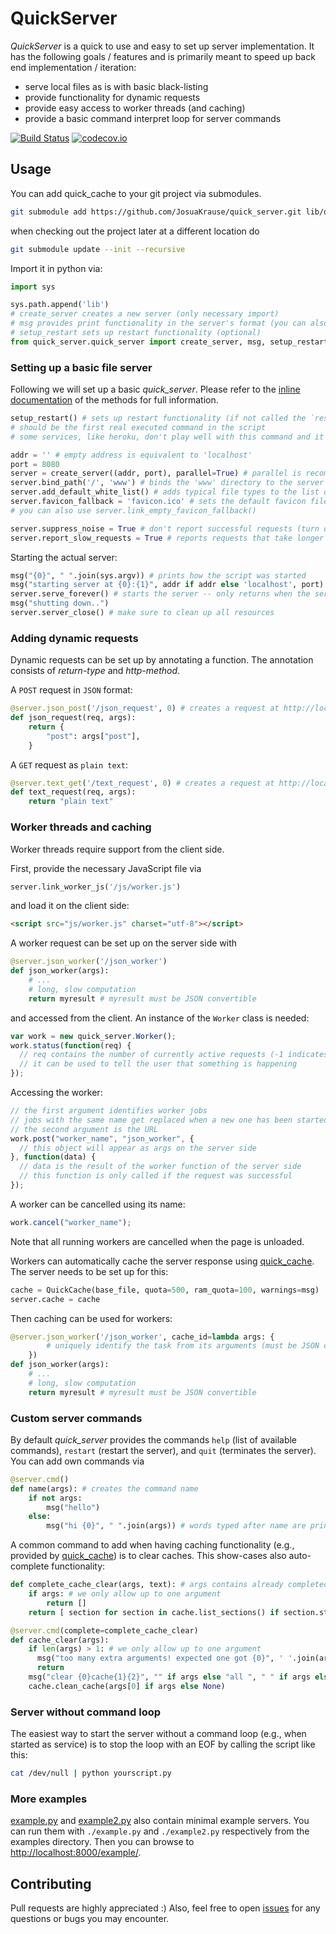 # QuickServer

*QuickServer* is a quick to use and easy to set up server implementation. It has
the following goals / features and is primarily meant to speed up back end
implementation / iteration:

* serve local files as is with basic black-listing
* provide functionality for dynamic requests
* provide easy access to worker threads (and caching)
* provide a basic command interpret loop for server commands

[![Build Status](https://travis-ci.org/JosuaKrause/quick_server.svg?branch=master)](https://travis-ci.org/JosuaKrause/quick_server)
[![codecov.io](https://codecov.io/github/JosuaKrause/quick_server/coverage.svg?branch=master)](https://codecov.io/github/JosuaKrause/quick_server?branch=master)

## Usage

You can add quick_cache to your git project via submodules.

```sh
git submodule add https://github.com/JosuaKrause/quick_server.git lib/quick_server/
```

when checking out the project later at a different location do

```sh
git submodule update --init --recursive
```

Import it in python via:

```python
import sys

sys.path.append('lib')
# create_server creates a new server (only necessary import)
# msg provides print functionality in the server's format (you can also overwrite it for custom message formatting)
# setup_restart sets up restart functionality (optional)
from quick_server.quick_server import create_server, msg, setup_restart
```

### Setting up a basic file server

Following we will set up a basic *quick_server*. Please refer to the [inline documentation](quick_server.py) of the methods for full information.

```python
setup_restart() # sets up restart functionality (if not called the `restart` command of the server needs external help to work)
# should be the first real executed command in the script
# some services, like heroku, don't play well with this command and it should not be called if in such an environment

addr = '' # empty address is equivalent to 'localhost'
port = 8080
server = create_server((addr, port), parallel=True) # parallel is recommended unless your code is not thread-safe
server.bind_path('/', 'www') # binds the 'www' directory to the server's root
server.add_default_white_list() # adds typical file types to the list of files that will be served; you can use server.add_file_patterns to add more file types
server.favicon_fallback = 'favicon.ico' # sets the default favicon file to the given file on disk (you'll need a file called 'favicon.ico')
# you can also use server.link_empty_favicon_fallback()

server.suppress_noise = True # don't report successful requests (turn off if you want to measure performance)
server.report_slow_requests = True # reports requests that take longer than 5s
```

Starting the actual server:

```python
msg("{0}", " ".join(sys.argv)) # prints how the script was started
msg("starting server at {0}:{1}", addr if addr else 'localhost', port)
server.serve_forever() # starts the server -- only returns when the server stops (e.g., by typing `quit`, `restart`, or `CTRL-C`)
msg("shutting down..")
server.server_close() # make sure to clean up all resources
```

### Adding dynamic requests

Dynamic requests can be set up by annotating a function. The annotation consists of *return-type* and *http-method*.

A `POST` request in `JSON` format:

```python
@server.json_post('/json_request', 0) # creates a request at http://localhost:8080/json_request
def json_request(req, args):
    return {
        "post": args["post"],
    }
```

A `GET` request as `plain text`:

```python
@server.text_get('/text_request', 0) # creates a request at http://localhost:8080/text_request
def text_request(req, args):
    return "plain text"
```

### Worker threads and caching

Worker threads require support from the client side.

First, provide the necessary JavaScript file via

```python
server.link_worker_js('/js/worker.js')
```

and load it on the client side:

```html
<script src="js/worker.js" charset="utf-8"></script>
```

A worker request can be set up on the server side with

```python
@server.json_worker('/json_worker')
def json_worker(args):
    # ...
    # long, slow computation
    return myresult # myresult must be JSON convertible
```

and accessed from the client.
An instance of the `Worker` class is needed:

```javascript
var work = new quick_server.Worker();
work.status(function(req) {
  // req contains the number of currently active requests (-1 indicates an error state)
  // it can be used to tell the user that something is happening
});
```

Accessing the worker:

```javascript
// the first argument identifies worker jobs
// jobs with the same name get replaced when a new one has been started
// the second argument is the URL
work.post("worker_name", "json_worker", {
  // this object will appear as args on the server side
}, function(data) {
  // data is the result of the worker function of the server side
  // this function is only called if the request was successful
});
```

A worker can be cancelled using its name:

```javascript
work.cancel("worker_name");
```

Note that all running workers are cancelled when the page is unloaded.

Workers can automatically cache the server response using [quick_cache](https://github.com/JosuaKrause/quick_cache).
The server needs to be set up for this:

```python
cache = QuickCache(base_file, quota=500, ram_quota=100, warnings=msg)
server.cache = cache
```

Then caching can be used for workers:

```python
@server.json_worker('/json_worker', cache_id=lambda args: {
        # uniquely identify the task from its arguments (must be JSON convertible)
    })
def json_worker(args):
    # ...
    # long, slow computation
    return myresult # myresult must be JSON convertible
```

### Custom server commands

By default *quick_server* provides the commands `help` (list of available commands), `restart` (restart the server), and `quit` (terminates the server).
You can add own commands via

```python
@server.cmd()
def name(args): # creates the command name
    if not args:
        msg("hello")
    else:
        msg("hi {0}", " ".join(args)) # words typed after name are printed here
```

A common command to add when having caching functionality
(e.g., provided by [quick_cache](https://github.com/JosuaKrause/quick_cache))
is to clear caches. This show-cases also auto-complete functionality:

```python
def complete_cache_clear(args, text): # args contains already completed arguments; text the currently started one
    if args: # we only allow up to one argument
        return []
    return [ section for section in cache.list_sections() if section.startswith(text) ] # cache is the quick_cache object

@server.cmd(complete=complete_cache_clear)
def cache_clear(args):
    if len(args) > 1: # we only allow up to one argument
      msg("too many extra arguments! expected one got {0}", ' '.join(args))
      return
    msg("clear {0}cache{1}{2}", "" if args else "all ", " " if args else "s", args[0] if args else "")
    cache.clean_cache(args[0] if args else None)
```

### Server without command loop

The easiest way to start the server without a command loop (e.g., when started as service) is
to stop the loop with an EOF by calling the script like this:

```sh
cat /dev/null | python yourscript.py
```

### More examples

[example.py](example/example.py) and [example2.py](example/example2.py) also contain minimal example servers.
You can run them with `./example.py` and `./example2.py` respectively from the examples directory.
Then you can browse to [http://localhost:8000/example/](http://localhost:8000/example/).

## Contributing

Pull requests are highly appreciated :)
Also, feel free to open [issues](https://github.com/JosuaKrause/quick_server/issues) for any questions or bugs you may encounter.
